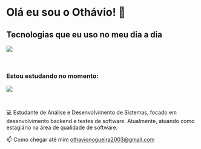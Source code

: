 # Olá eu sou o Othávio! 👋

## Tecnologias que eu uso no meu dia a dia

<div style="display: inline_block">
<p align="left">
  <a href="https://skillicons.dev">
    <img src="https://skillicons.dev/icons?i=cs,azure,mysql,postman" />
  </a>
</p>
</div><br/>

### Estou estudando no momento:

<div style="display: inline_block">
<p align="left">
  <a href="https://skillicons.dev">
    <img src="https://skillicons.dev/icons?i=cs,dotnet,mysql,git,js" />
  </a>
</p>
</div><br/>
  
💻 Estudante de Análise e Desenvolvimento de Sistemas, focado em desenvolvimento backend e testes de software. Atualmente, atuando como estagiário na área de qualidade de software.

📫 Como chegar até mim othavionogueira2003@gmail.com
